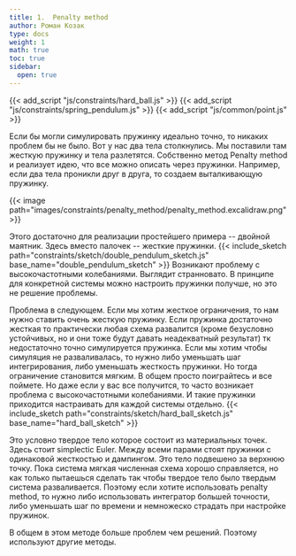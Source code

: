 ```yaml
---
title: 1.  Penalty method
author: Роман Козак
type: docs
weight: 1
math: true
toc: true
sidebar:
  open: true
---
```


{{< add_script "js/constraints/hard_ball.js" >}}
{{< add_script "js/constraints/spring_pendulum.js" >}}
{{< add_script "js/common/point.js" >}}

Если бы могли симулировать пружинку идеально точно, то никаких проблем бы не было. Вот у нас два тела столкнулись. Мы поставили там жесткую пружинку и тела разлетятся. Cобственно метод Penalty method и реализует идею, что все можно описать через пружинки. Например, если два тела проникли друг в друга, то создаем выталкивающую пружинку.

{{< image path="images/constraints/penalty_method/penalty_method.excalidraw.png" >}}

Этого достаточно для реализации простейшего примера -- двойной маятник.
Здесь вместо палочек -- жесткие пружинки.
{{< include_sketch path="constraints/sketch/double_pendulum_sketch.js" base_name="double_pendulum_sketch" >}}
Возникают проблему с высокочастотными колебаниями. Выглядит странновато. В принципе для конкретной системы можно настроить пружинки получше, но это не решение проблемы.

Проблема в следующем. Если мы хотим жесткое ограничения, то нам нужно ставить очень жесткую пружинку.
Если пружинка достаточно жесткая то практически любая схема развалится (кроме безусловно устойчивых, но и они тоже будут давать неадекватный результат) тк недостаточно точно симулируется пружинка.
Если мы хотим чтобы симуляция не разваливалась, то нужно либо уменьшать шаг интегрирования, либо уменьшать жесткость пружинки. Но тогда ограничение становится мягким.
В общем просто поиграйтесь и все поймете.
Но даже если у вас все получится, то часто возникает проблема с высокочастотными колебаниями. И такие пружинки приходится настраивать для каждой системы отдельно.
{{< include_sketch path="constraints/sketch/hard_ball_sketch.js" base_name="hard_ball_sketch" >}}

Это условно твердое тело которое состоит из материальных точек.
Здесь стоит simplectic Euler.
Между всеми парами стоят пружинки с одинаковой жесткостью и дампингом.
Это тело подвешено за верхнюю точку. Пока система мягкая численная схема хорошо справляется, но как только пытаешься сделать так чтобы твердое тело было твердым система разваливается. Поэтому если хотите использовать penalty method, то нужно либо использовать интегратор большей точности, либо уменьшать шаг по времени и немножеско страдать при настройке пружинок.

В общем в этом методе больше проблем чем решений. Поэтому используют другие методы.
